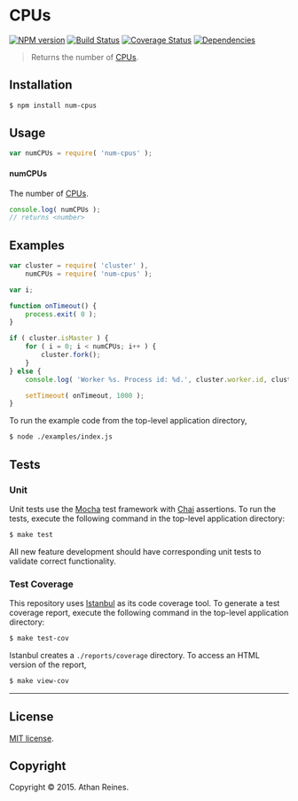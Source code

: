 CPUs
===
[![NPM version][npm-image]][npm-url] [![Build Status][travis-image]][travis-url] [![Coverage Status][codecov-image]][codecov-url] [![Dependencies][dependencies-image]][dependencies-url]

> Returns the number of [CPUs](https://nodejs.org/api/os.html#os_os_cpus).


## Installation

``` bash
$ npm install num-cpus
```


## Usage

``` javascript
var numCPUs = require( 'num-cpus' );
```

#### numCPUs

The number of [CPUs](https://nodejs.org/api/os.html#os_os_cpus).

``` javascript
console.log( numCPUs );
// returns <number>
```


## Examples

``` javascript
var cluster = require( 'cluster' ),
	numCPUs = require( 'num-cpus' );

var i;

function onTimeout() {
	process.exit( 0 );
}

if ( cluster.isMaster ) {
	for ( i = 0; i < numCPUs; i++ ) {
		cluster.fork();
	}
} else {
	console.log( 'Worker %s. Process id: %d.', cluster.worker.id, cluster.worker.process.pid );

	setTimeout( onTimeout, 1000 );
}
```

To run the example code from the top-level application directory,

``` bash
$ node ./examples/index.js
```


## Tests

### Unit

Unit tests use the [Mocha](http://mochajs.org/) test framework with [Chai](http://chaijs.com) assertions. To run the tests, execute the following command in the top-level application directory:

``` bash
$ make test
```

All new feature development should have corresponding unit tests to validate correct functionality.


### Test Coverage

This repository uses [Istanbul](https://github.com/gotwarlost/istanbul) as its code coverage tool. To generate a test coverage report, execute the following command in the top-level application directory:

``` bash
$ make test-cov
```

Istanbul creates a `./reports/coverage` directory. To access an HTML version of the report,

``` bash
$ make view-cov
```


---
## License

[MIT license](http://opensource.org/licenses/MIT).


## Copyright

Copyright &copy; 2015. Athan Reines.


[npm-image]: http://img.shields.io/npm/v/num-cpus.svg
[npm-url]: https://npmjs.org/package/num-cpus

[travis-image]: http://img.shields.io/travis/kgryte/node-num-cpus/master.svg
[travis-url]: https://travis-ci.org/kgryte/node-num-cpus

[codecov-image]: https://img.shields.io/codecov/c/github/kgryte/node-num-cpus/master.svg
[codecov-url]: https://codecov.io/github/kgryte/node-num-cpus?branch=master

[dependencies-image]: http://img.shields.io/david/kgryte/node-num-cpus.svg
[dependencies-url]: https://david-dm.org/kgryte/node-num-cpus

[dev-dependencies-image]: http://img.shields.io/david/dev/kgryte/node-num-cpus.svg
[dev-dependencies-url]: https://david-dm.org/dev/kgryte/node-num-cpus

[github-issues-image]: http://img.shields.io/github/issues/kgryte/node-num-cpus.svg
[github-issues-url]: https://github.com/kgryte/node-num-cpus/issues
